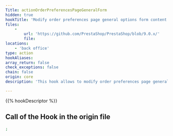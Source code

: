 ```yaml
---
Title: actionOrderPreferencesPageGeneralForm
hidden: true
hookTitle: 'Modify order preferences page general options form content'
files:
    -
        url: 'https://github.com/PrestaShop/PrestaShop/blob/9.0.x/'
        file: 
locations:
    - 'back office'
type: action
hookAliases: 
array_return: false
check_exceptions: false
chain: false
origin: core
description: 'This hook allows to modify order preferences page general options form FormBuilder'

---
```


{{% hookDescriptor %}}

## Call of the Hook in the origin file

```php
;
```
